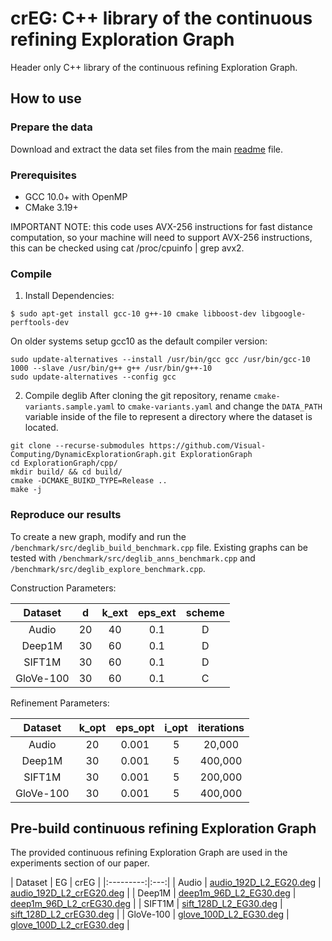 # crEG: C++ library of the continuous refining Exploration Graph 

Header only C++ library of the continuous refining Exploration Graph.

## How to use

### Prepare the data

Download and extract the data set files from the main [readme](../readme.md) file.

### Prerequisites

+ GCC 10.0+ with OpenMP
+ CMake 3.19+

IMPORTANT NOTE: this code uses AVX-256 instructions for fast distance computation, so your machine will need to support AVX-256 instructions, this can be checked using cat /proc/cpuinfo | grep avx2.

### Compile

1. Install Dependencies:
```
$ sudo apt-get install gcc-10 g++-10 cmake libboost-dev libgoogle-perftools-dev
```

On older systems setup gcc10 as the default compiler version:
```
sudo update-alternatives --install /usr/bin/gcc gcc /usr/bin/gcc-10 1000 --slave /usr/bin/g++ g++ /usr/bin/g++-10
sudo update-alternatives --config gcc
```

2. Compile deglib
After cloning the git repository, rename `cmake-variants.sample.yaml` to `cmake-variants.yaml` and change the `DATA_PATH` variable inside of the file to represent a directory where the dataset is located.

```
git clone --recurse-submodules https://github.com/Visual-Computing/DynamicExplorationGraph.git ExplorationGraph
cd ExplorationGraph/cpp/
mkdir build/ && cd build/
cmake -DCMAKE_BUIKD_TYPE=Release ..
make -j
```

### Reproduce our results

To create a new graph, modify and run the `/benchmark/src/deglib_build_benchmark.cpp` file. Existing graphs can be tested with `/benchmark/src/deglib_anns_benchmark.cpp` and `/benchmark/src/deglib_explore_benchmark.cpp`.

Construction Parameters:

|  Dataset  |  d  | k_ext | eps_ext | scheme |
|:---------:|:---:|:------:|:------:|:------:|
| Audio     | 20  |  40   |   0.1   |    D   |
| Deep1M    | 30  |  60   |   0.1   |    D   |
| SIFT1M    | 30  |  60   |   0.1   |    D   |
| GloVe-100 | 30  |  60   |   0.1   |    C   |

Refinement Parameters:

|  Dataset  | k_opt | eps_opt | i_opt | iterations |
|:---------:|:-----:|:-------:|:-----:|:----------:|
| Audio     |  20   |  0.001  |   5   |    20,000  |
| Deep1M    |  30   |  0.001  |   5   |   400,000  |
| SIFT1M    |  30   |  0.001  |   5   |   200,000  |
| GloVe-100 |  30   |  0.001  |   5   |   400,000  |


## Pre-build continuous refining Exploration Graph 

The provided continuous refining Exploration Graph are used in the experiments section of our paper.

|  Dataset  |  EG  |  crEG  |
|:---------:|:---:|
| Audio     | [audio_192D_L2_EG20.deg](https://static.visual-computing.com/paper/DEG/audio_192D_L2_EG20.deg.gz) | [audio_192D_L2_crEG20.deg](https://static.visual-computing.com/paper/DEG/audio_192D_L2_crEG20.deg.gz) |
| Deep1M    | [deep1m_96D_L2_EG30.deg](https://static.visual-computing.com/paper/DEG/deep1m_96D_L2_EG30.deg.gz) | [deep1m_96D_L2_crEG30.deg](https://static.visual-computing.com/paper/DEG/deep1m_96D_L2_crEG30.deg.gz) |
| SIFT1M    | [sift_128D_L2_EG30.deg](https://static.visual-computing.com/paper/DEG/sift_128D_L2_EG30.deg.gz) | [sift_128D_L2_crEG30.deg](https://static.visual-computing.com/paper/DEG/sift_128D_L2_crEG30.deg.gz) |
| GloVe-100 | [glove_100D_L2_EG30.deg](https://static.visual-computing.com/paper/DEG/glove_100D_L2_EG30.deg.gz) | [glove_100D_L2_crEG30.deg](https://static.visual-computing.com/paper/DEG/glove_100D_L2_crEG30.deg.gz) |

